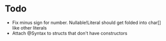 # Todo

* Fix minus sign for number.  Nullable!Literal should get folded into char[] like other literals
* Attach @Syntax to structs that don't have constructors